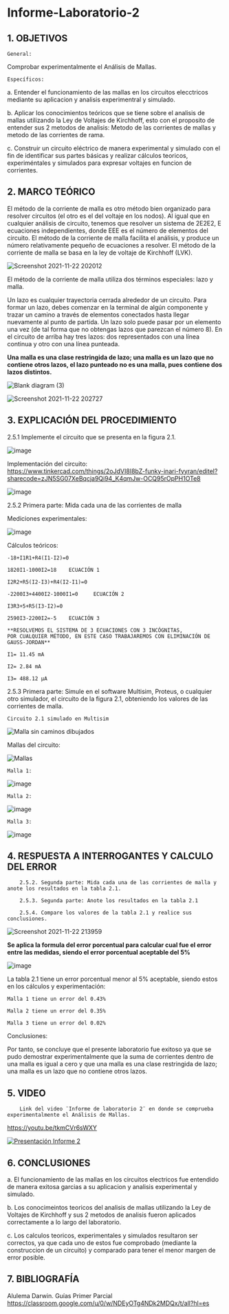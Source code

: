 # Informe-Laboratorio-2

## 1. OBJETIVOS
 
	General: 

Comprobar experimentalmente el Análisis de Mallas.
        
	Específicos: 

a. Entender el funcionamiento de las mallas en los circuitos elecctricos mediante su aplicacion y analisis experimentral y simulado.

b. Aplicar los conocimientos teóricos que se tiene sobre el analisis de mallas utilizando la Ley de Voltajes de Kirchhoff, esto con el proposito de entender sus 2 metodos de analisis: Metodo de las corrientes de mallas y metodo de las corrientes de rama.

c. Construir un circuito eléctrico de manera experimental y simulado con el fin de identificar sus partes básicas y realizar cálculos teoricos, experiméntales y simulados para expresar voltajes en funcion de corrientes.

## 2. MARCO TEÓRICO

El método de la corriente de malla es otro método bien organizado para resolver circuitos (el otro es el del voltaje en los nodos). Al igual que en cualquier análisis de circuito, tenemos que resolver un sistema de 2E2E2, E ecuaciones independientes, donde EEE es el número de elementos del circuito. El método de la corriente de malla facilita el análisis, y produce un número relativamente pequeño de ecuaciones a resolver. El método de la corriente de malla se basa en la ley de voltaje de Kirchhoff (LVK).

![Screenshot 2021-11-22 202012](https://user-images.githubusercontent.com/93826527/142958250-6a3e6eff-5d82-48c0-a40e-6956fb42373d.png)

El método de la corriente de malla utiliza dos términos especiales: lazo y malla.

Un lazo es cualquier trayectoria cerrada alrededor de un circuito. Para formar un lazo, debes comenzar en la terminal de algún componente y trazar un camino a través de elementos conectados hasta llegar nuevamente al punto de partida. Un lazo solo puede pasar por un elemento una vez (de tal forma que no obtengas lazos que parezcan el número 8). En el circuito de arriba hay tres lazos: dos representados con una línea continua y otro con una línea punteada.

**Una malla es una clase restringida de lazo; una malla es un lazo que no contiene otros lazos, el lazo punteado no es una malla, pues contiene dos lazos distintos.**

![Blank diagram (3)](https://user-images.githubusercontent.com/93826527/142958704-42b687b4-f30c-4307-b342-6734275d7551.png)

![Screenshot 2021-11-22 202727](https://user-images.githubusercontent.com/93826527/142958750-f2396ed8-4603-4c0e-a38a-0db76b003a69.png)


## 3. EXPLICACIÓN DEL PROCEDIMIENTO

2.5.1 Implemente el circuito que se presenta en la figura 2.1.

![image](https://user-images.githubusercontent.com/93396250/142574532-470a83f0-8b53-47b6-b9be-ee7c354d538b.png)

Implementación del circuito: https://www.tinkercad.com/things/2oJdVI8I8bZ-funky-inari-fyyran/editel?sharecode=zJN5SG07XeBqcja9Qi94_K4qmJw-OCQ95rOpPH1OTe8

![image](https://user-images.githubusercontent.com/93396250/143031049-eb9fcf31-3d4a-4083-bfe9-5802bdf28515.png)



2.5.2 Primera parte: Mida cada una de las corrientes de malla

Mediciones experimentales: 

![image](https://user-images.githubusercontent.com/93396250/143032500-c97aaf0e-7248-42c1-bda4-ca8b9b942ed7.png)

Cálculos teóricos:

	-18+I1R1+R4(I1-I2)=0

	1820I1-1000I2=18	ECUACIÓN 1

	I2R2+R5(I2-I3)+R4(I2-I1)=0

	-2200I3+4400I2-1000I1=0		ECUACIÓN 2

	I3R3+5+R5(I3-I2)=0

	2590I3-2200I2=-5	ECUACIÓN 3

	**RESOLVEMOS EL SISTEMA DE 3 ECUACIONES CON 3 INCÓGNITAS, 
	POR CUALQUIER MÉTODO, EN ESTE CASO TRABAJAREMOS CON ELIMINACIÓN DE GAUSS-JORDAN**

	I1= 11.45 mA

	I2= 2.84 mA

	I3= 488.12 μA

2.5.3 Primera parte: Simule en el software Multisim, Proteus, o cualquier otro simulador, el circuito de la figura 2.1, obteniendo los valores de las corrientes de malla.

	Circuito 2.1 simulado en Multisim

![Malla sin caminos dibujados](https://user-images.githubusercontent.com/93396250/142806171-7c315ae9-3e42-40e9-950c-805c172b70a5.JPG)

Mallas del circuito:

![Mallas](https://user-images.githubusercontent.com/93396250/142805873-d15fc757-1fdb-4eb7-84b2-d750f297fcbf.JPG)

	Malla 1:

![image](https://user-images.githubusercontent.com/93396250/142909685-bc4c2510-9f47-4d46-86c9-283376edc608.png)


	Malla 2:

![image](https://user-images.githubusercontent.com/93396250/142909884-c2a871a0-7e09-416b-aa57-da001b5fc0d8.png)


	Malla 3:

![image](https://user-images.githubusercontent.com/93396250/142910035-43ca2c3d-c486-481a-a41e-c89b8c17344b.png)



## 4. RESPUESTA A INTERROGANTES Y CALCULO DEL ERROR

        2.5.2. Segunda parte: Mida cada una de las corrientes de malla y anote los resultados en la tabla 2.1.

        2.5.3. Segunda parte: Anote los resultados en la tabla 2.1

        2.5.4. Compare los valores de la tabla 2.1 y realice sus conclusiones.
        
![Screenshot 2021-11-22 213959](https://user-images.githubusercontent.com/93826527/142963670-8945d966-2016-4ce8-b052-6e44bca72cd2.png)

        
	
**Se aplica la formula del error porcentual para calcular cual fue el error entre las medidas, siendo el error porcentual aceptable del 5%**

![image](https://user-images.githubusercontent.com/93396250/141480859-765210f6-609f-4c8b-9ad1-4f4543fa9817.png)

La tabla 2.1 tiene un error porcentual menor al 5% aceptable, siendo estos en los cálculos y experimentación:

	Malla 1 tiene un error del 0.43%

	Malla 2 tiene un error del 0.35%

	Malla 3 tiene un error del 0.02%
        
Conclusiones: 

Por tanto, se concluye que el presente laboratorio fue exitoso ya que se pudo demostrar experimentalmente que la suma de corrientes dentro de una malla es igual a cero y que una malla es una clase restringida de lazo; una malla es un lazo que no contiene otros lazos.

## 5. VIDEO

        Link del video ¨Informe de laboratorio 2¨ en donde se comprueba experimentalmente el Análisis de Mallas.
        
https://youtu.be/tkmCVr6sWXY
	
[![Presentación Informe 2](https://img.youtube.com/vi/tkmCVr6sWXY/0.jpg)](https://www.youtube.com/watch?v=tkmCVr6sWXY)

## 6. CONCLUSIONES

a. El funcionamiento de las mallas en los circuitos electricos fue entendido de manera exitosa garcias a su aplicacion y analisis experimental y simulado.

b. Los conocimeintos teoricos del analisis de mallas utilizando la Ley de Voltajes de Kirchhoff y sus 2 metodos de analisis fueron aplicados correctamente a lo largo del laboratorio.

c. Los calculos teoricos, experimentales y simulados resultaron ser correctos, ya que cada uno de estos fue comprobado (mediante la construccion de un circuito) y comparado para tener el menor margen de error posible.

## 7. BIBLIOGRAFÍA

Alulema Darwin. Guías Primer Parcial https://classroom.google.com/u/0/w/NDEyOTg4NDk2MDQx/t/all?hl=es
